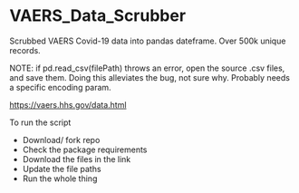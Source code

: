 # VAERS_Data_Scrubber
Scrubbed VAERS Covid-19 data into pandas dateframe. Over 500k unique records. 

NOTE: if pd.read_csv(filePath) throws an error, open the source .csv files, and save them. Doing this alleviates the bug, not sure why. Probably needs a specific encoding param.

https://vaers.hhs.gov/data.html

To run the script
- Download/ fork repo 
- Check the package requirements
- Download the files in the link
- Update the file paths
- Run the whole thing
